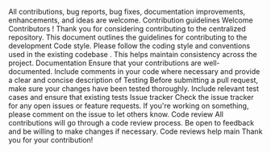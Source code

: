 All contributions, bug reports, bug fixes, documentation improvements, enhancements, and ideas are welcome.
Contribution guidelines Welcome Contributors !
Thank you for considering contributing to the centralized repository.
This document outlines the guidelines for contributing to the development Code style.
Please follow the coding style and conventions used in the existing codebase .
This helps maintain consistency across the project.
Documentation Ensure that your contributions are well-documented.
Include comments in your code where necessary and provide a clear and concise description of
Testing Before submitting a pull request, make sure your changes have been tested thoroughly.
Include relevant test cases and ensure that existing tests
Issue tracker
Check the issue tracker for any open issues or feature requests.
If you're working on something, please comment on the issue to let others know.
Code review
All contributions will go through a code review process. Be open to feedback and be willing to make changes if necessary. Code reviews help main
Thank you for your contribution!

